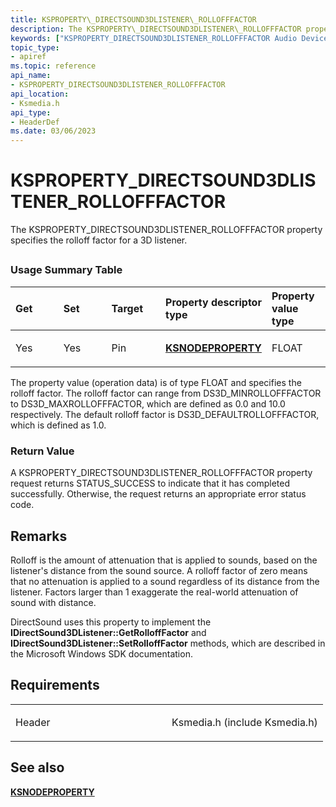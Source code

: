 ```yaml
---
title: KSPROPERTY\_DIRECTSOUND3DLISTENER\_ROLLOFFFACTOR
description: The KSPROPERTY\_DIRECTSOUND3DLISTENER\_ROLLOFFFACTOR property specifies the rolloff factor for a 3D listener.
keywords: ["KSPROPERTY_DIRECTSOUND3DLISTENER_ROLLOFFFACTOR Audio Devices"]
topic_type:
- apiref
ms.topic: reference
api_name:
- KSPROPERTY_DIRECTSOUND3DLISTENER_ROLLOFFFACTOR
api_location:
- Ksmedia.h
api_type:
- HeaderDef
ms.date: 03/06/2023
---
```



# KSPROPERTY\_DIRECTSOUND3DLISTENER\_ROLLOFFFACTOR


The KSPROPERTY\_DIRECTSOUND3DLISTENER\_ROLLOFFFACTOR property specifies the rolloff factor for a 3D listener.

## <span id="ddk_ksproperty_directsound3dlistener_rollofffactor_ks"></span><span id="DDK_KSPROPERTY_DIRECTSOUND3DLISTENER_ROLLOFFFACTOR_KS"></span>


### <span id="Usage_Summary_Table"></span><span id="usage_summary_table"></span><span id="USAGE_SUMMARY_TABLE"></span>Usage Summary Table

<table>
<colgroup>
<col width="20%" />
<col width="20%" />
<col width="20%" />
<col width="20%" />
<col width="20%" />
</colgroup>
<thead>
<tr class="header">
<th align="left">Get</th>
<th align="left">Set</th>
<th align="left">Target</th>
<th align="left">Property descriptor type</th>
<th align="left">Property value type</th>
</tr>
</thead>
<tbody>
<tr class="odd">
<td align="left"><p>Yes</p></td>
<td align="left"><p>Yes</p></td>
<td align="left"><p>Pin</p></td>
<td align="left"><p><a href="/windows-hardware/drivers/ddi/ksmedia/ns-ksmedia-ksnodeproperty" data-raw-source="[&lt;strong&gt;KSNODEPROPERTY&lt;/strong&gt;](/windows-hardware/drivers/ddi/ksmedia/ns-ksmedia-ksnodeproperty)"><strong>KSNODEPROPERTY</strong></a></p></td>
<td align="left"><p>FLOAT</p></td>
</tr>
</tbody>
</table>

 

The property value (operation data) is of type FLOAT and specifies the rolloff factor. The rolloff factor can range from DS3D\_MINROLLOFFFACTOR to DS3D\_MAXROLLOFFFACTOR, which are defined as 0.0 and 10.0 respectively. The default rolloff factor is DS3D\_DEFAULTROLLOFFFACTOR, which is defined as 1.0.

### <span id="Return_Value"></span><span id="return_value"></span><span id="RETURN_VALUE"></span>Return Value

A KSPROPERTY\_DIRECTSOUND3DLISTENER\_ROLLOFFFACTOR property request returns STATUS\_SUCCESS to indicate that it has completed successfully. Otherwise, the request returns an appropriate error status code.

## Remarks

Rolloff is the amount of attenuation that is applied to sounds, based on the listener's distance from the sound source. A rolloff factor of zero means that no attenuation is applied to a sound regardless of its distance from the listener. Factors larger than 1 exaggerate the real-world attenuation of sound with distance.

DirectSound uses this property to implement the **IDirectSound3DListener::GetRolloffFactor** and **IDirectSound3DListener::SetRolloffFactor** methods, which are described in the Microsoft Windows SDK documentation.

## Requirements

<table>
<colgroup>
<col width="50%" />
<col width="50%" />
</colgroup>
<tbody>
<tr class="odd">
<td align="left"><p>Header</p></td>
<td align="left">Ksmedia.h (include Ksmedia.h)</td>
</tr>
</tbody>
</table>

## <span id="see_also"></span>See also


[**KSNODEPROPERTY**](/windows-hardware/drivers/ddi/ksmedia/ns-ksmedia-ksnodeproperty)

